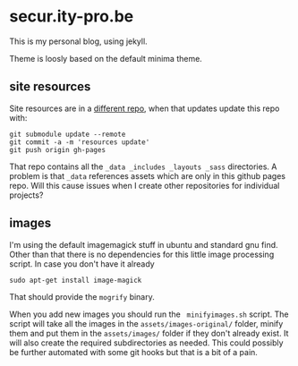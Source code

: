 # secur.ity-pro.be

This is my personal blog, using jekyll.

Theme is loosly based on the default minima theme. 

## site resources

Site resources are in a [different repo](https://github.com/wknd/site-resources), when that updates update this repo with:
```
git submodule update --remote
git commit -a -m 'resources update'
git push origin gh-pages
```
That repo contains all the ```_data _includes _layouts _sass``` directories. 
A problem is that ```_data``` references assets which are only in this github pages repo. Will this cause issues when I create other repositories for individual projects?

## images

I'm using the default imagemagick stuff in ubuntu and standard gnu find. Other than that there is no dependencies for this little image processing script. 
In case you don't have it already
```
sudo apt-get install image-magick
```
That should provide the ```mogrify``` binary.

When you add new images you should run the ``` minifyimages.sh``` script. The script will take all the images in the ```assets/images-original/``` folder, minify them and put them in the ```assets/images/``` folder if they don't already exist. It will also create the required subdirectories as needed.
This could possibly be further automated with some git hooks but that is a bit of a pain.

